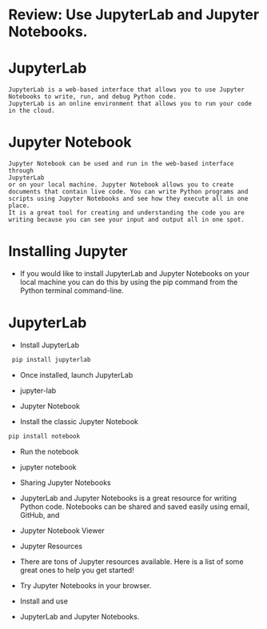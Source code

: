 # Review: Use JupyterLab and Jupyter Notebooks.
# JupyterLab

    JupyterLab is a web-based interface that allows you to use Jupyter Notebooks to write, run, and debug Python code.
    JupyterLab is an online environment that allows you to run your code in the cloud.


# Jupyter Notebook
    Jupyter Notebook can be used and run in the web-based interface through 
    JupyterLab
    or on your local machine. Jupyter Notebook allows you to create documents that contain live code. You can write Python programs and scripts using Jupyter Notebooks and see how they execute all in one place.
    It is a great tool for creating and understanding the code you are writing because you can see your input and output all in one spot. 


# Installing Jupyter 
- If you would like to install JupyterLab and Jupyter Notebooks on your local machine you can do this by using the pip command from the Python terminal command-line.


# JupyterLab
- Install JupyterLab
```bash
 pip install jupyterlab
 ```

- Once installed, launch JupyterLab
- jupyter-lab


- Jupyter Notebook
- Install the classic Jupyter Notebook
```bash
pip install notebook
```
- Run the notebook
- jupyter notebook


- Sharing Jupyter Notebooks
- JupyterLab and Jupyter Notebooks is a great resource for writing Python code. Notebooks can be shared and saved easily using email, GitHub, and 
- Jupyter Notebook Viewer



- Jupyter Resources
- There are tons of Jupyter resources available. Here is a list of some great ones to help you get started!

- Try Jupyter Notebooks in your browser.

- Install and use 
- JupyterLab and Jupyter Notebooks.

  
